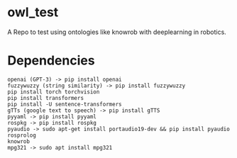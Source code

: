 # owl_test

A Repo to test using ontologies like knowrob with deeplearning in robotics.

# Dependencies

```
openai (GPT-3) -> pip install openai
fuzzywuzzy (string similarity) -> pip install fuzzywuzzy
pip install torch torchvision
pip install transformers
pip install -U sentence-transformers
gTTs (google text to speech) -> pip install gTTS
pyyaml -> pip install pyyaml
rospkg -> pip install rospkg
pyaudio -> sudo apt-get install portaudio19-dev && pip install pyaudio
rosprolog
knowrob
mpg321 -> sudo apt install mpg321
```
